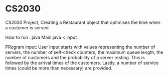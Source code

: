 # CS2030
CS2030 Project, Creating a Restaurant object that optimises the time when a customer is served

How to run :  java Main.java < input

PRogram input:
User input starts with values representing the number of servers, 
the number of self-check counters, 
the maximum queue length, 
the number of customers and the probability of a server resting. 
This is followed by the arrival times of the customers. 
Lastly, a number of service times (could be more than necessary) are provided.
